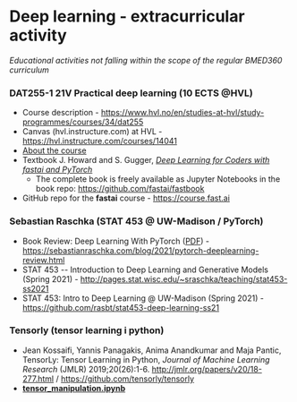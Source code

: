 # Deep learning - extracurricular activity 

 _Educational activities not falling within the scope of the regular BMED360 curriculum_

### DAT255-1 21V Practical deep learning (10 ECTS @HVL)
- Course description - https://www.hvl.no/en/studies-at-hvl/study-programmes/courses/34/dat255
- Canvas (hvl.instructure.com) at HVL - https://hvl.instructure.com/courses/14041
- [About the course](https://hvl.instructure.com/courses/14041/modules#module_51744)
- Textbook J. Howard and S. Gugger, [_Deep Learning for Coders with fastai and PyTorch_](https://www.oreilly.com/library/view/deep-learning-for/9781492045519)
   - The complete book is freely available as Jupyter Notebooks in the book repo: https://github.com/fastai/fastbook
- GitHub repo for the **fastai** course - https://course.fast.ai

### Sebastian Raschka (STAT 453 @ UW-Madison / PyTorch)

- Book Review: Deep Learning With PyTorch  ([PDF](https://pytorch.org/assets/deep-learning/Deep-Learning-with-PyTorch.pdf)) - https://sebastianraschka.com/blog/2021/pytorch-deeplearning-review.html
- STAT 453 -- Introduction to Deep Learning and Generative Models (Spring 2021) - http://pages.stat.wisc.edu/~sraschka/teaching/stat453-ss2021
- STAT 453: Intro to Deep Learning @ UW-Madison (Spring 2021) - https://github.com/rasbt/stat453-deep-learning-ss21



### Tensorly (tensor learning i python)

- Jean Kossaifi, Yannis Panagakis, Anima Anandkumar and Maja Pantic, TensorLy: Tensor Learning in Python, _Journal of Machine Learning Research_ (JMLR) 2019;20(26):1-6.   http://jmlr.org/papers/v20/18-277.html  / https://github.com/tensorly/tensorly
- [**tensor_manipulation.ipynb**](https://nbviewer.jupyter.org/github/computational-medicine/BMED360-2021/blob/main/Deep-Learning-Extra/01-basics/tensor_manipulation.ipynb)
